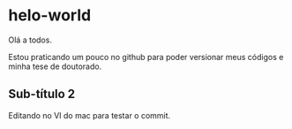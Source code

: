# helo-world

Olá a todos.

Estou praticando um pouco no github para poder versionar meus códigos e minha tese de doutorado.

## Sub-título 2

Editando no VI do mac para testar o commit.
